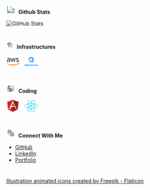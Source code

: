 <b>
<img height="24" width="24" src="bar-chart.gif" style="padding-right: 5px;"/>
<span>Github Stats</span>
</b>

![GitHub Stats](https://github-readme-stats.vercel.app/api/top-langs/?username=genesisbertiz&theme=default&show_icons=true&hide_border=true&layout=compact)

#

<b>
<img height="20" width="20" src="management.gif" style="padding-right: 5px;"/>
<span>Infrastructures</span>
</b>

<a href="https://github.com/genesisbertiz/genesisbertiz"><img height="35" width="35" src="aws.png"/></a>
<a href="https://github.com/genesisbertiz/genesisbertiz"><img height="35" width="35" src="digitalocean.png" style="margin-left: 10px"/></a>

#

<b>
<img height="24" width="24" src="coding.gif" style="padding-right: 5px;"/>
<span>Coding</span>
</b>

<a href="https://github.com/genesisbertiz/genesisbertiz"><img height="35" width="35" src="angular.png"/></a>
<a href="https://github.com/genesisbertiz/genesisbertiz" style="margin-left:10px;"><img height="35" width="35" src="reactjs.png"/></a>

#

<b>
<img height="24" width="24" src="connect.gif" style="padding-right: 5px;"/>
<span>Connect With Me</span>
</b>

- [GitHub](https://github.com/genesisbertiz)
- [LinkedIn](https://linkedin.com/in/genesisbertiz)
- [Portfolio](https://genesisbertiz.vercel.app)

#

<a href="https://www.flaticon.com/free-animated-icons/illustration" title="illustration animated icons">Illustration animated icons created by Freepik - Flaticon</a>
